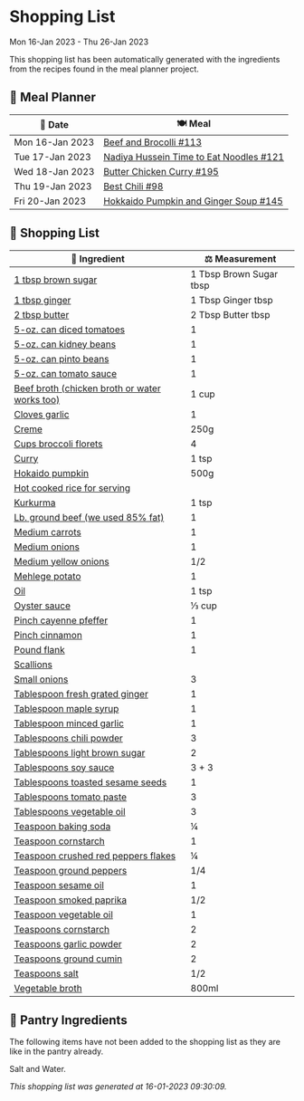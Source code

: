 # Shopping List

Mon 16-Jan 2023 - Thu 26-Jan 2023

This shopping list has been automatically generated with the ingredients from the recipes found in the meal planner project.

## 📅 Meal Planner

|📅 Date| 🍽️ Meal|
|----|----|
|Mon 16-Jan 2023|[Beef and Brocolli #113](https://github.com/bryanbr23/Recipes/issues/113)|
|Tue 17-Jan 2023|[Nadiya Hussein Time to Eat Noodles #121](https://github.com/bryanbr23/Recipes/issues/121)|
|Wed 18-Jan 2023|[Butter Chicken Curry #195](https://github.com/bryanbr23/Recipes/issues/195)|
|Thu 19-Jan 2023|[Best Chili #98](https://github.com/bryanbr23/Recipes/issues/98)|
|Fri 20-Jan 2023|[Hokkaido Pumpkin and Ginger Soup #145](https://github.com/bryanbr23/Recipes/issues/145)|

## 🛒 Shopping List

| 🍌 Ingredient| ⚖️ Measurement|
|----------|-----------|
|[1 tbsp brown sugar](https://www.sainsburys.co.uk/gol-ui/SearchResults/1%20tbsp%20brown%20sugar)|1 Tbsp Brown Sugar tbsp|
|[1 tbsp ginger](https://www.sainsburys.co.uk/gol-ui/SearchResults/1%20tbsp%20ginger)|1 Tbsp Ginger tbsp|
|[2 tbsp butter](https://www.sainsburys.co.uk/gol-ui/SearchResults/2%20tbsp%20butter)|2 Tbsp Butter tbsp|
|[5-oz. can diced tomatoes](https://www.sainsburys.co.uk/gol-ui/SearchResults/5-oz.%20can%20diced%20tomatoes)|1|
|[5-oz. can kidney beans](https://www.sainsburys.co.uk/gol-ui/SearchResults/5-oz.%20can%20kidney%20beans)|1|
|[5-oz. can pinto beans](https://www.sainsburys.co.uk/gol-ui/SearchResults/5-oz.%20can%20pinto%20beans)|1|
|[5-oz. can tomato sauce](https://www.sainsburys.co.uk/gol-ui/SearchResults/5-oz.%20can%20tomato%20sauce)|1|
|[Beef broth (chicken broth or water works too)](https://www.sainsburys.co.uk/gol-ui/SearchResults/Beef%20broth%20(chicken%20broth%20or%20water%20works%20too))|1 cup|
|[Cloves garlic](https://www.sainsburys.co.uk/gol-ui/SearchResults/Cloves%20garlic)|1|
|[Creme](https://www.sainsburys.co.uk/gol-ui/SearchResults/Creme)|250g|
|[Cups broccoli florets](https://www.sainsburys.co.uk/gol-ui/SearchResults/Cups%20broccoli%20florets)|4|
|[Curry](https://www.sainsburys.co.uk/gol-ui/SearchResults/Curry)|1 tsp|
|[Hokaido pumpkin](https://www.sainsburys.co.uk/gol-ui/SearchResults/Hokaido%20pumpkin)|500g|
|[Hot cooked rice for serving](https://www.sainsburys.co.uk/gol-ui/SearchResults/Hot%20cooked%20rice%20for%20serving)||
|[Kurkurma](https://www.sainsburys.co.uk/gol-ui/SearchResults/Kurkurma)|1 tsp|
|[Lb. ground beef (we used 85% fat)](https://www.sainsburys.co.uk/gol-ui/SearchResults/Lb.%20ground%20beef%20(we%20used%2085%%20fat))|1|
|[Medium carrots](https://www.sainsburys.co.uk/gol-ui/SearchResults/Medium%20carrots)|1|
|[Medium onions](https://www.sainsburys.co.uk/gol-ui/SearchResults/Medium%20onions)|1|
|[Medium yellow onions](https://www.sainsburys.co.uk/gol-ui/SearchResults/Medium%20yellow%20onions)|1/2|
|[Mehlege potato](https://www.sainsburys.co.uk/gol-ui/SearchResults/Mehlege%20potato)|1|
|[Oil](https://www.sainsburys.co.uk/gol-ui/SearchResults/Oil)|1 tsp|
|[Oyster sauce](https://www.sainsburys.co.uk/gol-ui/SearchResults/Oyster%20sauce)|⅓ cup|
|[Pinch cayenne pfeffer](https://www.sainsburys.co.uk/gol-ui/SearchResults/Pinch%20cayenne%20pfeffer)|1|
|[Pinch cinnamon](https://www.sainsburys.co.uk/gol-ui/SearchResults/Pinch%20cinnamon)|1|
|[Pound flank](https://www.sainsburys.co.uk/gol-ui/SearchResults/Pound%20flank)|1|
|[Scallions](https://www.sainsburys.co.uk/gol-ui/SearchResults/Scallions)||
|[Small onions](https://www.sainsburys.co.uk/gol-ui/SearchResults/Small%20onions)|3|
|[Tablespoon fresh grated ginger](https://www.sainsburys.co.uk/gol-ui/SearchResults/Tablespoon%20fresh%20grated%20ginger)|1|
|[Tablespoon maple syrup](https://www.sainsburys.co.uk/gol-ui/SearchResults/Tablespoon%20maple%20syrup)|1|
|[Tablespoon minced garlic](https://www.sainsburys.co.uk/gol-ui/SearchResults/Tablespoon%20minced%20garlic)|1|
|[Tablespoons chili powder](https://www.sainsburys.co.uk/gol-ui/SearchResults/Tablespoons%20chili%20powder)|3|
|[Tablespoons light brown sugar](https://www.sainsburys.co.uk/gol-ui/SearchResults/Tablespoons%20light%20brown%20sugar)|2|
|[Tablespoons soy sauce](https://www.sainsburys.co.uk/gol-ui/SearchResults/Tablespoons%20soy%20sauce)|3 + 3|
|[Tablespoons toasted sesame seeds](https://www.sainsburys.co.uk/gol-ui/SearchResults/Tablespoons%20toasted%20sesame%20seeds)|1|
|[Tablespoons tomato paste](https://www.sainsburys.co.uk/gol-ui/SearchResults/Tablespoons%20tomato%20paste)|3|
|[Tablespoons vegetable oil](https://www.sainsburys.co.uk/gol-ui/SearchResults/Tablespoons%20vegetable%20oil)|3|
|[Teaspoon baking soda](https://www.sainsburys.co.uk/gol-ui/SearchResults/Teaspoon%20baking%20soda)|¼|
|[Teaspoon cornstarch](https://www.sainsburys.co.uk/gol-ui/SearchResults/Teaspoon%20cornstarch)|1|
|[Teaspoon crushed red peppers flakes](https://www.sainsburys.co.uk/gol-ui/SearchResults/Teaspoon%20crushed%20red%20peppers%20flakes)|¼|
|[Teaspoon ground peppers](https://www.sainsburys.co.uk/gol-ui/SearchResults/Teaspoon%20ground%20peppers)|1/4|
|[Teaspoon sesame oil](https://www.sainsburys.co.uk/gol-ui/SearchResults/Teaspoon%20sesame%20oil)|1|
|[Teaspoon smoked paprika](https://www.sainsburys.co.uk/gol-ui/SearchResults/Teaspoon%20smoked%20paprika)|1/2|
|[Teaspoon vegetable oil](https://www.sainsburys.co.uk/gol-ui/SearchResults/Teaspoon%20vegetable%20oil)|1|
|[Teaspoons cornstarch](https://www.sainsburys.co.uk/gol-ui/SearchResults/Teaspoons%20cornstarch)|2|
|[Teaspoons garlic powder](https://www.sainsburys.co.uk/gol-ui/SearchResults/Teaspoons%20garlic%20powder)|2|
|[Teaspoons ground cumin](https://www.sainsburys.co.uk/gol-ui/SearchResults/Teaspoons%20ground%20cumin)|2|
|[Teaspoons salt](https://www.sainsburys.co.uk/gol-ui/SearchResults/Teaspoons%20salt)|1/2|
|[Vegetable broth](https://www.sainsburys.co.uk/gol-ui/SearchResults/Vegetable%20broth)|800ml|

## 🏪 Pantry Ingredients

The following items have not been added to the shopping list as they are like in the pantry already.

Salt and Water.


_This shopping list was generated at 16-01-2023 09:30:09._